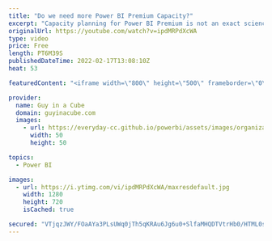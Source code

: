 ```yaml
---
title: "Do we need more Power BI Premium Capacity?"
excerpt: "Capacity planning for Power BI Premium is not an exact science. How much capacity do you need? As with most things, it depends! Adam walks through some things to consider when thinking about your planning.  Premium Gen2 capacity load evaluation https://docs.microsoft.com/power-bi/admin/service-premium-concepts"
originalUrl: https://youtube.com/watch?v=ipdMRPdXcWA
type: video
price: Free
length: PT6M39S
publishedDateTime: 2022-02-17T13:08:10Z
heat: 53

featuredContent: "<iframe width=\"800\" height=\"500\" frameborder=\"0\" src=\"https://www.youtube.com/embed/ipdMRPdXcWA\" allow=\"accelerometer; autoplay; encrypted-media; gyroscope; picture-in-picture\" allowfullscreen></iframe>"

provider:
  name: Guy in a Cube
  domain: guyinacube.com
  images:
    - url: https://everyday-cc.github.io/powerbi/assets/images/organizations/guyinacube.com-50x50.jpg
      width: 50
      height: 50

topics:
  - Power BI

images:
  - url: https://i.ytimg.com/vi/ipdMRPdXcWA/maxresdefault.jpg
    width: 1280
    height: 720
    isCached: true

secured: "VTjqzJWY/FOaAYa3PLsUWq0jTh5qKRAu6Jg6u0+SlfaMHQDTVtrHb0/HTML0sDz8rFTEsULlWEqY9DjKL7E1s9RFCMVSWrnnpS8aKcVsN309rIT3DZJXisH41tJmPnKy20KP84bsLsp0TmHr3uHIYY8LgTSGxzq88IDrTYgXDTswQ/w+635tp8Qea87qG2BHBtyrMhKfagPaNjM0GRcC0lKWsFiWaEgjsI9whhoZKnhOrQZTPxHp3YOboVvOWD8xHliJAOtwCABmugdcbbwKw3ZBLBCsW5NCDrK0K7vccgoe8iQ1RFyOGbhbXt7xVhPMW8ZbJ3U8UbsKcnb0zUEzQUReRthHAj06kDdNOZcTDXB89NvieJ9iq/36sfpjw6fSLqmG5ndk4oRvcCkZRA9/r8PARREUJ5VeDDsnwkeWdWM=;T820BWXStZ6i+s2MdjZLVw=="
---
```


